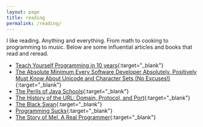 ```yaml
---
layout: page
title: reading
permalink: /reading/
---
```


I like reading. Anything and everything. From math to cooking to programming to music. Below are some influential articles and books that read and reread. 

* [Teach Yourself Programming in 10 years](https://qz.com/681702/teach-yourself-programming-in-10-years/){:target="_blank"}
* [The Absolute Minimum Every Software Developer Absolutely, Positively Must Know About Unicode and Character Sets (No Excuses!)](https://www.joelonsoftware.com/2003/10/08/the-absolute-minimum-every-software-developer-absolutely-positively-must-know-about-unicode-and-character-sets-no-excuses/){:target="_blank"}
* [The Perils of Java Schools](https://www.joelonsoftware.com/2005/12/29/the-perils-of-javaschools-2/){:target="_blank"}
* [The History of the URL: Domain, Protocol, and Port](https://eager.io/blog/the-history-of-the-url-domain-and-protocol/){:target="_blank"}
* [The Black Swan](https://www.amazon.com/Black-Swan-Impact-Highly-Improbable-ebook/dp/B002RI99IM){:target="_blank"} 
* [Programming Sucks](https://www.stilldrinking.org/programming-sucks){:target="_blank"}
* [The Story of Mel, A Real Programmer](https://www.cs.utah.edu/~elb/folklore/mel-annotated/node1.html){:target="_blank"}